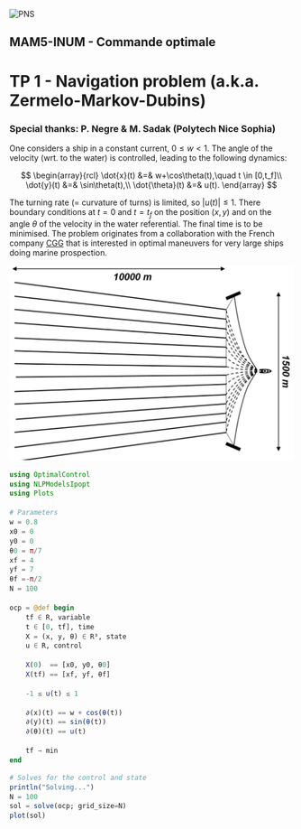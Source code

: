 ![PNS](http://caillau.perso.math.cnrs.fr/logo-pns.png)
## MAM5-INUM - Commande optimale
# TP 1 - Navigation problem (a.k.a. Zermelo-Markov-Dubins)
### Special thanks: P. Negre & M. Sadak (Polytech Nice Sophia)

One considers a ship in a constant current, $0 \leq w \lt 1$. The angle of the velocity (wrt. to the water) is controlled, leading to the following dynamics:

$$ \begin{array}{rcl}
     \dot{x}(t) &=& w+\cos\theta(t),\quad t \in [0,t_f]\\
     \dot{y}(t) &=& \sin\theta(t),\\
     \dot{\theta}(t) &=& u(t). 
   \end{array} $$

The turning rate (= curvature of turns) is limited, so $|u(t)| \leq 1$. There boundary conditions at $t=0$ and $t=t_f$ on the position $(x,y)$ and on the angle $\theta$ of the velocity in the water referential. The final time is to be minimised. The problem originates from a collaboration with the French company [CGG](https://www.cgg.com) that is interested in optimal maneuvers for very large ships doing marine prospection.

![ship](ship.png)

```julia
using OptimalControl
using NLPModelsIpopt
using Plots

# Parameters
w = 0.8
x0 = 0 
y0 = 0 
θ0 = π/7
xf = 4
yf = 7
θf =-π/2 
N = 100

ocp = @def begin
    tf ∈ R, variable
    t ∈ [0, tf], time
    X = (x, y, θ) ∈ R³, state
    u ∈ R, control

    X(0)  == [x0, y0, θ0]
    X(tf) == [xf, yf, θf]

    -1 ≤ u(t) ≤ 1

    ∂(x)(t) == w + cos(θ(t))
    ∂(y)(t) == sin(θ(t))
    ∂(θ)(t) == u(t)

    tf → min
end
```

```julia
# Solves for the control and state
println("Solving...")
N = 100
sol = solve(ocp; grid_size=N) 
plot(sol)
```